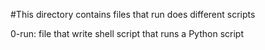 #This directory contains files that run does different scripts

0-run: file that write shell script that runs a Python script

